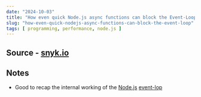 ```yaml
---
date: "2024-10-03"
title: "How even quick Node.js async functions can block the Event-Loop"
slug: "how-even-quick-nodejs-async-functions-can-block-the-event-loop"
tags: [ programming, performance, node.js ]
---
```




## Source - [snyk.io][1]

## Notes
* Good to recap the internal working of the [Node.js][2] [event-lop][3]



   [1]: https://snyk.io/blog/nodejs-how-even-quick-async-functions-can-block-the-event-loop-starve-io/
   [2]: https://nodejs.org/en/docs
   [3]: https://nodejs.org/en/docs/guides/dont-block-the-event-loop/
